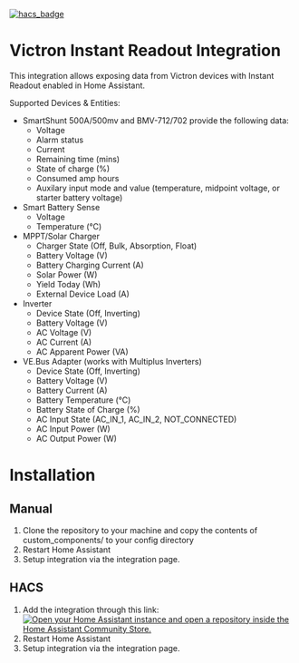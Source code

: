 [![hacs_badge](https://img.shields.io/badge/HACS-Default-41BDF5.svg?style=for-the-badge)](https://github.com/hacs/integration)

# Victron Instant Readout Integration

This integration allows exposing data from Victron devices with Instant Readout enabled in Home Assistant.

Supported Devices & Entities:

- SmartShunt 500A/500mv and BMV-712/702 provide the following data:
  - Voltage
  - Alarm status
  - Current
  - Remaining time (mins)
  - State of charge (%)
  - Consumed amp hours
  - Auxilary input mode and value (temperature, midpoint voltage, or starter battery voltage)
- Smart Battery Sense
  - Voltage
  - Temperature (°C)
- MPPT/Solar Charger
  - Charger State (Off, Bulk, Absorption, Float)
  - Battery Voltage (V)
  - Battery Charging Current (A)
  - Solar Power (W)
  - Yield Today (Wh)
  - External Device Load (A)
- Inverter
  - Device State (Off, Inverting)
  - Battery Voltage (V)
  - AC Voltage (V)
  - AC Current (A)
  - AC Apparent Power (VA)
- VE.Bus Adapter (works with Multiplus Inverters)
  - Device State (Off, Inverting)
  - Battery Voltage (V)
  - Battery Current (A)
  - Battery Temperature (°C)
  - Battery State of Charge (%)
  - AC Input State (AC_IN_1, AC_IN_2, NOT_CONNECTED)
  - AC Input Power (W)
  - AC Output Power (W)

# Installation

## Manual

1. Clone the repository to your machine and copy the contents of custom_components/ to your config directory
2. Restart Home Assistant
3. Setup integration via the integration page.

## HACS

1. Add the integration through this link:
   [![Open your Home Assistant instance and open a repository inside the Home Assistant Community Store.](https://my.home-assistant.io/badges/hacs_repository.svg)](https://my.home-assistant.io/redirect/hacs_repository/?owner=keshavdv&repository=victron-hacs&category=integration)
2. Restart Home Assistant
3. Setup integration via the integration page.
